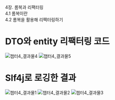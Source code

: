 4장. 롬복과 리팩터링    
4.1 롬복이란    
4.2 롬복을 활용해 리팩터링하기   
# DTO와 entity 리팩터링 코드
![챕터4_결과물4](https://github.com/fusiontwo/Coding_SelfLearning_SpringBoot3_JAVA_Backend_Basic_Developing/assets/101881124/e3b44c79-0d61-4aba-95d2-928763dc7f2c)
![챕터4_결과물5](https://github.com/fusiontwo/Coding_SelfLearning_SpringBoot3_JAVA_Backend_Basic_Developing/assets/101881124/e91e970b-71fb-4476-99c5-249aea9cb021)
# Slf4j로 로깅한 결과
![챕터4_결과물1](https://github.com/fusiontwo/Coding_SelfLearning_SpringBoot3_JAVA_Backend_Basic_Developing/assets/101881124/4a4d623c-81f4-4930-b834-c02486d055da)
![챕터4_결과물2](https://github.com/fusiontwo/Coding_SelfLearning_SpringBoot3_JAVA_Backend_Basic_Developing/assets/101881124/c9fe41b9-d545-45c1-bca7-a5f1cb8fc13c)
![챕터4_결과물3](https://github.com/fusiontwo/Coding_SelfLearning_SpringBoot3_JAVA_Backend_Basic_Developing/assets/101881124/fc97b536-8a9c-43fa-b60f-62acc08733ed)
